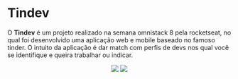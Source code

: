 # Tindev
O **Tindev** é um projeto realizado na semana omnistack 8 pela rocketseat, no qual foi desenvolvido uma aplicação web e mobile baseado no famoso tinder. O intuito da aplicação é dar match com perfis de devs nos qual você se identifique e queira trabalhar ou indicar.


<p align="center"> 
<img src="https://user-images.githubusercontent.com/50887367/81875861-ad469980-9557-11ea-9a77-40863e12e670.png" />
<img src="https://user-images.githubusercontent.com/50887367/81875825-9142f800-9557-11ea-8453-1b43f965db9a.png" />
</p>
